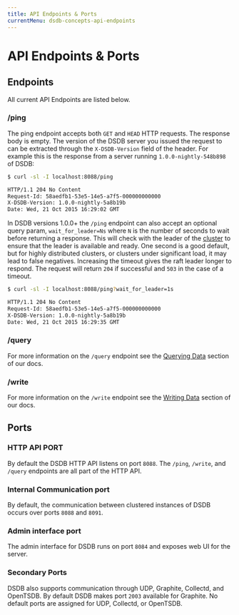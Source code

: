 ```yaml
---
title: API Endpoints & Ports
currentMenu: dsdb-concepts-api-endpoints
---
```


# API Endpoints & Ports

## Endpoints

All current API Endpoints are listed below.

### /ping

The ping endpoint accepts both `GET` and `HEAD` HTTP requests.
The response body is empty.
The version of the DSDB server you issued the request to can be extracted through the `X-DSDB-Version` field of the header.
For example this is the response from a server running `1.0.0-nightly-548b898` of DSDB:

```sh
$ curl -sl -I localhost:8088/ping

HTTP/1.1 204 No Content
Request-Id: 58aedfb1-53e5-14e5-a7f5-000000000000
X-DSDB-Version: 1.0.0-nightly-5a8b19b
Date: Wed, 21 Oct 2015 16:29:02 GMT
```

In DSDB versions 1.0.0+ the `/ping` endpoint can also accept an optional query param, `wait_for_leader=Ns` where `N` is the number of seconds to wait before returning a response.
This will check with the leader of the [cluster](/dsdb/v1.0/concepts/glossary/#cluster) to ensure that the leader is available and ready.
One second is a good default, but for highly distributed clusters, or clusters under significant load, it may lead to false negatives.
Increasing the timeout gives the raft leader longer to respond.
The request will return `204` if successful and `503` in the case of a timeout.

```sh
$ curl -sl -I localhost:8088/ping?wait_for_leader=1s

HTTP/1.1 204 No Content
Request-Id: 58aedfb1-53e5-14e5-a7f5-000000000000
X-DSDB-Version: 1.0.0-nightly-5a8b19b
Date: Wed, 21 Oct 2015 16:29:35 GMT
```

### /query
For more information on the `/query` endpoint see the [Querying Data](/dsdb/v1.0/guides/querying_data/) section of our docs.

### /write
For more information on the `/write` endpoint see the [Writing Data](/dsdb/v1.0/guides/writing_data/) section of our docs.

## Ports

### HTTP API PORT

By default the DSDB HTTP API listens on port `8088`.
The `/ping`, `/write`, and `/query` endpoints are all part of the HTTP API.

### Internal Communication port

By default, the communication between clustered instances of DSDB occurs over ports `8088` and `8091`.

### Admin interface port

The admin interface for DSDB runs on port `8084` and exposes web UI for the server.

### Secondary Ports

DSDB also supports communication through UDP, Graphite, Collectd, and OpenTSDB.
By default DSDB makes port `2003` available for Graphite.
No default ports are assigned for UDP, Collectd, or OpenTSDB.
